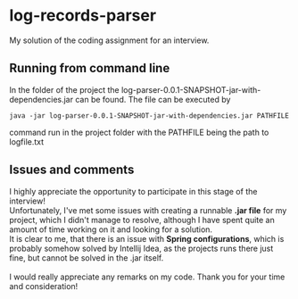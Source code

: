 # log-records-parser
My solution of the coding assignment for an interview.

## Running from command line
In the folder of the project the log-parser-0.0.1-SNAPSHOT-jar-with-dependencies.jar can be found.
The file can be executed by
```
java -jar log-parser-0.0.1-SNAPSHOT-jar-with-dependencies.jar PATHFILE
```
command run in the project folder with the PATHFILE being the path to logfile.txt

## Issues and comments

I highly appreciate the opportunity to participate in this stage of the interview! 
<br>Unfortunately, I've met some issues with creating a runnable **.jar file** for my project, which I didn't manage to resolve, although I have spent quite an amount of time working on it and looking for a solution.
<br>It is clear to me, that there is an issue with **Spring configurations**, which is probably somehow solved by Intellij Idea, as the projects runs there just fine, but cannot be solved in the .jar itself.
<br><br>I would really appreciate any remarks on my code. Thank you for your time and consideration!

